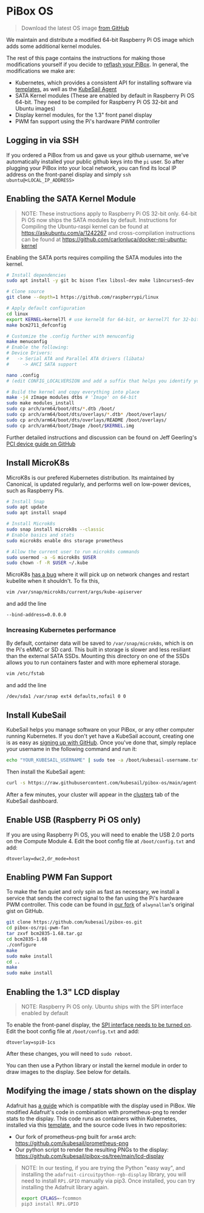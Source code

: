 # PiBox OS

> Download the latest OS image [from GitHub](https://github.com/kubesail/pibox-os/releases)

We maintain and distribute a modified 64-bit Raspberry Pi OS image which adds some additional kernel modules.

The rest of this page contains the instructions for making those modifications yourself if you decide to [reflash your PiBox](/guides/pibox/rpiboot). In general, the modifications we make are:

-   Kubernetes, which provides a consistent API for installing software via [templates](/templates), as well as the [KubeSail Agent](/#attaching-a-cluster)
-   SATA Kernel modules (These are enabled by default in Raspberry Pi OS 64-bit. They need to be compiled for Raspberry Pi OS 32-bit and Ubuntu images)
-   Display kernel modules, for the 1.3" front panel display
-   PWM fan support using the Pi's hardware PWM controller

## Logging in via SSH

If you ordered a PiBox from us and gave us your github username, we've automatically installed your public github keys into the `pi` user. So after plugging your PiBox into your local network, you can find its local IP address on the front-panel display and simply `ssh ubuntu@<LOCAL_IP_ADDRESS>`

## Enabling the SATA Kernel Module

> NOTE: These instructions apply to Raspberry Pi OS 32-bit only. 64-bit Pi OS now ships the SATA modules by default. Instructions for Compiling the Ubuntu-raspi kernel can be found at https://askubuntu.com/a/1242267 and cross-compilation instructions can be found at https://github.com/carlonluca/docker-rpi-ubuntu-kernel

Enabling the SATA ports requires compiling the SATA modules into the kernel.

```bash
# Install dependencies
sudo apt install -y git bc bison flex libssl-dev make libncurses5-dev

# Clone source
git clone --depth=1 https://github.com/raspberrypi/linux

# Apply default configuration
cd linux
export KERNEL=kernel7l # use kernel8 for 64-bit, or kernel7l for 32-bit
make bcm2711_defconfig

# Customize the .config further with menuconfig
make menuconfig
# Enable the following:
# Device Drivers:
#   -> Serial ATA and Parallel ATA drivers (libata)
#     -> AHCI SATA support

nano .config
# (edit CONFIG_LOCALVERSION and add a suffix that helps you identify your build)

# Build the kernel and copy everything into place
make -j4 zImage modules dtbs # 'Image' on 64-bit
sudo make modules_install
sudo cp arch/arm64/boot/dts/*.dtb /boot/
sudo cp arch/arm64/boot/dts/overlays/*.dtb* /boot/overlays/
sudo cp arch/arm64/boot/dts/overlays/README /boot/overlays/
sudo cp arch/arm64/boot/Image /boot/$KERNEL.img
```

Further detailed instructions and discussion can be found on Jeff Geerling's [PCI device guide on GitHub](https://github.com/geerlingguy/raspberry-pi-pcie-devices/issues/1#issuecomment-717578358)

## Install MicroK8s

MicroK8s is our prefered Kubernetes distribution. Its maintained by Canonical, is updated regularly, and performs well on low-power devices, such as Raspberry Pis.

```bash
# Install Snap
sudo apt update
sudo apt install snapd

# Install Microk8s
sudo snap install microk8s --classic
# Enable basics and stats
sudo microk8s enable dns storage prometheus

# Allow the current user to run microk8s commands
sudo usermod -a -G microk8s $USER
sudo chown -f -R $USER ~/.kube
```

MicroK8s [has a bug](https://github.com/ubuntu/microk8s/pull/2617) where it will pick up on network changes and restart kubelite when it shouldn't. To fix this,

```bash
vim /var/snap/microk8s/current/args/kube-apiserver
```

and add the line

    --bind-address=0.0.0.0

### Increasing Kubernetes performance

By default, container data will be saved to `/var/snap/microk8s`, which is on the Pi's eMMC or SD card. This built in storage is slower and less resiliant than the external SATA SSDs. Mounting this directory on one of the SSDs allows you to run containers faster and with more ephemeral storage.

```bash
vim /etc/fstab
```

and add the line

    /dev/sda1 /var/snap ext4 defaults,nofail 0 0

## Install KubeSail

KubeSail helps you manage software on your PiBox, or any other computer running Kubernetes. If you don't yet have a KubeSail account, creating one is as easy as [signing up with GitHub](https://kubesail.com/). Once you've done that, simply replace your username in the following command and run it:

```bash
echo "YOUR_KUBESAIL_USERNAME" | sudo tee -a /boot/kubesail-username.txt
```

Then install the KubeSail agent:

```bash
curl -s https://raw.githubusercontent.com/kubesail/pibox-os/main/agent-installer.sh | sudo bash
```

After a few minutes, your cluster will appear in the [clusters](https://kubesail.com/clusters) tab of the KubeSail dashboard.

## Enable USB (Raspberry Pi OS only)

If you are using Raspberry Pi OS, you will need to enable the USB 2.0 ports on the Compute Module 4. Edit the boot config file at `/boot/config.txt` and add:

    dtoverlay=dwc2,dr_mode=host

## Enabling PWM Fan Support

To make the fan quiet and only spin as fast as necessary, we install a service that sends the correct signal to the fan using the Pi's hardware PWM controller. This code can be found in [our fork]() of `alwynallan`'s original gist on GitHub.

```bash
git clone https://github.com/kubesail/pibox-os.git
cd pibox-os/rpi-pwm-fan
tar zxvf bcm2835-1.68.tar.gz
cd bcm2835-1.68
./configure
make
sudo make install
cd ..
make
sudo make install
```

## Enabling the 1.3" LCD display

> NOTE: Raspberry Pi OS only. Ubuntu ships with the SPI interface enabled by default

To enable the front-panel display, the [SPI interface needs to be turned on](https://blog.stabel.family/raspberry-pi-4-multiple-spis-and-the-device-tree/). Edit the boot config file at `/boot/config.txt` and add:

    dtoverlay=spi0-1cs

After these changes, you will need to `sudo reboot`.

You can then use a Python library or install the kernel module in order to draw images to the display. See below for details.

## Modifying the image / stats shown on the display

Adafruit has [a guide](https://learn.adafruit.com/adafruit-mini-pitft-135x240-color-tft-add-on-for-raspberry-pi/1-3-240x240-kernel-module-install) which is compatible with the display used in PiBox. We modified Adafruit's code in combination with prometheus-png to render stats to the display. This code runs as containers within Kubernetes, installed via this [template](https://kubesail.com/template/erulabs/pibox-display-renderer), and the source code lives in two repositories:

-   Our fork of prometheus-png built for `arm64` arch: https://github.com/kubesail/prometheus-png
-   Our python script to render the resulting PNGs to the display: https://github.com/kubesail/pibox-os/tree/main/lcd-display

> NOTE: In our testing, if you are trying the Python "easy way", and installing the `adafruit-circuitpython-rgb-display` library, you will need to install `RPi.GPIO` manually via pip3. Once installed, you can try installing the Adafruit library again.
>
> ```bash
> export CFLAGS=-fcommon
> pip3 install RPi.GPIO
> ```
